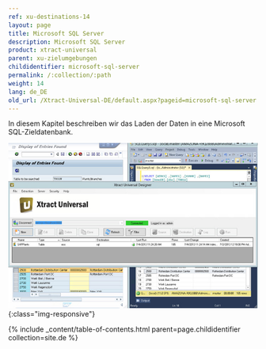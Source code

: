 ```yaml
---
ref: xu-destinations-14
layout: page
title: Microsoft SQL Server
description: Microsoft SQL Server
product: xtract-universal
parent: xu-zielumgebungen
childidentifier: microsoft-sql-server
permalink: /:collection/:path
weight: 14
lang: de_DE
old_url: /Xtract-Universal-DE/default.aspx?pageid=microsoft-sql-server
---
```


In diesem Kapitel beschreiben wir das Laden der Daten in eine Microsoft SQL-Zieldatenbank. 

![MSSql-Extraction-Designer](/img/content/MSSql-Extraction-Designer.jpg){:class="img-responsive"}

{% include _content/table-of-contents.html parent=page.childidentifier collection=site.de %}